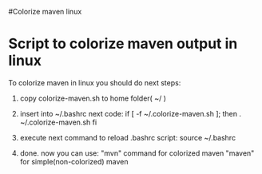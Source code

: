 #Colorize maven linux

Script to colorize maven output in linux
==============

To colorize maven in linux you should do next steps:

1) copy colorize-maven.sh to home folder( ~/ )

2) insert into ~/.bashrc next code:
if [ -f ~/.colorize-maven.sh ]; then
  . ~/.colorize-maven.sh
fi

3) execute next command to reload .bashrc script:
source ~/.bashrc

4) done. now you can use:
"mvn" command for colorized maven
"maven" for simple(non-colorized) maven
